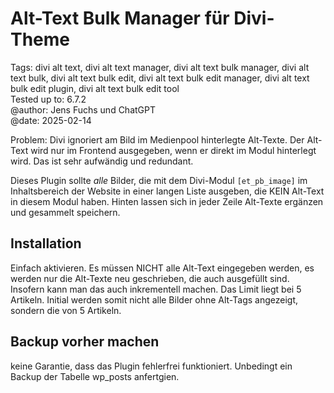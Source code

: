 # Alt-Text Bulk Manager für Divi-Theme
Tags: divi alt text, divi alt text manager, divi alt text bulk manager, divi alt text bulk, divi alt text bulk edit, divi alt text bulk edit manager, divi alt text bulk edit plugin, divi alt text bulk edit tool  
Tested up to: 6.7.2  
@author: Jens Fuchs und ChatGPT  
@date: 2025-02-14

Problem: Divi ignoriert am Bild im Medienpool hinterlegte Alt-Texte. Der Alt-Text wird nur im Frontend ausgegeben, wenn er direkt im Modul hinterlegt wird. Das ist sehr aufwändig und redundant. 

Dieses Plugin sollte *alle* Bilder, die mit dem Divi-Modul `[et_pb_image]` im Inhaltsbereich der Website in einer langen Liste ausgeben, die KEIN Alt-Text in diesem Modul haben. Hinten lassen sich in jeder Zeile Alt-Texte ergänzen und gesammelt speichern.

## Installation

Einfach aktivieren. Es müssen NICHT alle Alt-Text eingegeben werden, es werden nur die Alt-Texte neu geschrieben, die auch ausgefüllt sind. Insofern kann man das auch inkrementell machen. Das Limit liegt bei 5 Artikeln. Initial werden somit nicht alle Bilder ohne Alt-Tags angezeigt, sondern die von 5 Artikeln. 

## Backup vorher machen

keine Garantie, dass das Plugin fehlerfrei funktioniert. Unbedingt ein Backup der Tabelle wp_posts anfertgien.
